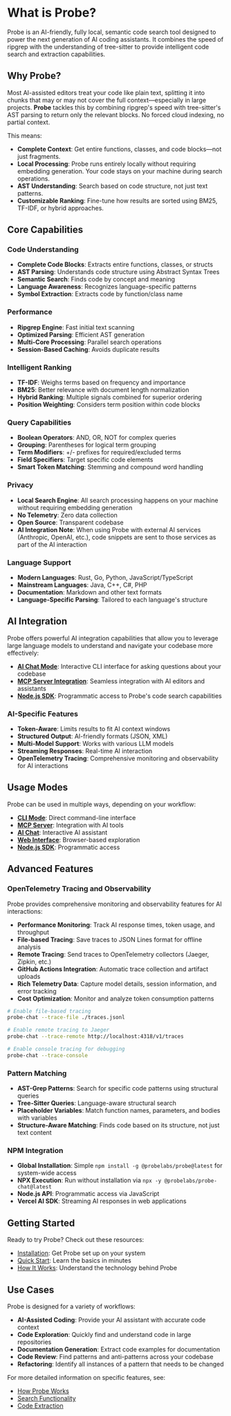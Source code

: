 # What is Probe?

Probe is an AI-friendly, fully local, semantic code search tool designed to power the next generation of AI coding assistants. It combines the speed of ripgrep with the understanding of tree-sitter to provide intelligent code search and extraction capabilities.

## Why Probe?

Most AI-assisted editors treat your code like plain text, splitting it into chunks that may or may not cover the full context—especially in large projects. **Probe** tackles this by combining ripgrep's speed with tree-sitter's AST parsing to return only the relevant blocks. No forced cloud indexing, no partial context.

This means:

- **Complete Context**: Get entire functions, classes, and code blocks—not just fragments.
- **Local Processing**: Probe runs entirely locally without requiring embedding generation. Your code stays on your machine during search operations.
- **AST Understanding**: Search based on code structure, not just text patterns.
- **Customizable Ranking**: Fine-tune how results are sorted using BM25, TF-IDF, or hybrid approaches.

## Core Capabilities

### Code Understanding

- **Complete Code Blocks**: Extracts entire functions, classes, or structs
- **AST Parsing**: Understands code structure using Abstract Syntax Trees
- **Semantic Search**: Finds code by concept and meaning
- **Language Awareness**: Recognizes language-specific patterns
- **Symbol Extraction**: Extracts code by function/class name

### Performance

- **Ripgrep Engine**: Fast initial text scanning
- **Optimized Parsing**: Efficient AST generation
- **Multi-Core Processing**: Parallel search operations
- **Session-Based Caching**: Avoids duplicate results

### Intelligent Ranking

- **TF-IDF**: Weighs terms based on frequency and importance
- **BM25**: Better relevance with document length normalization
- **Hybrid Ranking**: Multiple signals combined for superior ordering
- **Position Weighting**: Considers term position within code blocks

### Query Capabilities

- **Boolean Operators**: AND, OR, NOT for complex queries
- **Grouping**: Parentheses for logical term grouping
- **Term Modifiers**: +/- prefixes for required/excluded terms
- **Field Specifiers**: Target specific code elements
- **Smart Token Matching**: Stemming and compound word handling

### Privacy

- **Local Search Engine**: All search processing happens on your machine without requiring embedding generation
- **No Telemetry**: Zero data collection
- **Open Source**: Transparent codebase
- **AI Integration Note**: When using Probe with external AI services (Anthropic, OpenAI, etc.), code snippets are sent to those services as part of the AI interaction

### Language Support

- **Modern Languages**: Rust, Go, Python, JavaScript/TypeScript
- **Mainstream Languages**: Java, C++, C#, PHP
- **Documentation**: Markdown and other text formats
- **Language-Specific Parsing**: Tailored to each language's structure

## AI Integration

Probe offers powerful AI integration capabilities that allow you to leverage large language models to understand and navigate your codebase more effectively:

- **[AI Chat Mode](./ai-chat.md)**: Interactive CLI interface for asking questions about your codebase
- **[MCP Server Integration](./mcp-integration.md)**: Seamless integration with AI editors and assistants
- **[Node.js SDK](./nodejs-sdk.md)**: Programmatic access to Probe's code search capabilities

### AI-Specific Features

- **Token-Aware**: Limits results to fit AI context windows
- **Structured Output**: AI-friendly formats (JSON, XML)
- **Multi-Model Support**: Works with various LLM models
- **Streaming Responses**: Real-time AI interaction
- **OpenTelemetry Tracing**: Comprehensive monitoring and observability for AI interactions

## Usage Modes

Probe can be used in multiple ways, depending on your workflow:

- **[CLI Mode](./cli-mode.md)**: Direct command-line interface
- **[MCP Server](./mcp-server.md)**: Integration with AI tools
- **[AI Chat](./ai-chat.md)**: Interactive AI assistant
- **[Web Interface](./web-interface.md)**: Browser-based exploration
- **[Node.js SDK](./nodejs-sdk.md)**: Programmatic access

## Advanced Features

### OpenTelemetry Tracing and Observability

Probe provides comprehensive monitoring and observability features for AI interactions:

- **Performance Monitoring**: Track AI response times, token usage, and throughput
- **File-based Tracing**: Save traces to JSON Lines format for offline analysis
- **Remote Tracing**: Send traces to OpenTelemetry collectors (Jaeger, Zipkin, etc.)
- **GitHub Actions Integration**: Automatic trace collection and artifact uploads
- **Rich Telemetry Data**: Capture model details, session information, and error tracking
- **Cost Optimization**: Monitor and analyze token consumption patterns

```bash
# Enable file-based tracing
probe-chat --trace-file ./traces.jsonl

# Enable remote tracing to Jaeger
probe-chat --trace-remote http://localhost:4318/v1/traces

# Enable console tracing for debugging
probe-chat --trace-console
```

### Pattern Matching

- **AST-Grep Patterns**: Search for specific code patterns using structural queries
- **Tree-Sitter Queries**: Language-aware structural search
- **Placeholder Variables**: Match function names, parameters, and bodies with variables
- **Structure-Aware Matching**: Finds code based on its structure, not just text content

### NPM Integration

- **Global Installation**: Simple `npm install -g @probelabs/probe@latest` for system-wide access
- **NPX Execution**: Run without installation via `npx -y @probelabs/probe-chat@latest`
- **Node.js API**: Programmatic access via JavaScript
- **Vercel AI SDK**: Streaming AI responses in web applications

## Getting Started

Ready to try Probe? Check out these resources:

- [Installation](./installation.md): Get Probe set up on your system
- [Quick Start](./quick-start.md): Learn the basics in minutes
- [How It Works](./how-it-works.md): Understand the technology behind Probe

## Use Cases

Probe is designed for a variety of workflows:

- **AI-Assisted Coding**: Provide your AI assistant with accurate code context
- **Code Exploration**: Quickly find and understand code in large repositories
- **Documentation Generation**: Extract code examples for documentation
- **Code Review**: Find patterns and anti-patterns across your codebase
- **Refactoring**: Identify all instances of a pattern that needs to be changed

For more detailed information on specific features, see:
- [How Probe Works](how-it-works.md)
- [Search Functionality](search-functionality.md)
- [Code Extraction](code-extraction.md)
